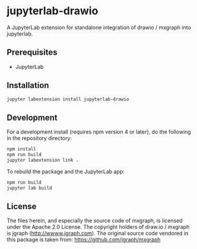 # jupyterlab-drawio

A JupyterLab extension for standalone integration of drawio / mxgraph into jupyterlab.

## Prerequisites

* JupyterLab

## Installation

```bash
jupyter labextension install jupyterlab-drawio
```

## Development

For a development install (requires npm version 4 or later), do the following in the repository directory:

```bash
npm install
npm run build
jupyter labextension link .
```

To rebuild the package and the JupyterLab app:

```bash
npm run build
jupyter lab build
```

## License

The files herein, and especially the source code of mxgraph, is licensed under the Apache 2.0 License.
The copyright holders of draw.io / mxgraph is jgraph (http://wwww.jgraph.com). The original source code
vendored in this package is taken from: https://github.com/jgraph/mxgraph 